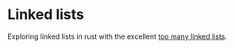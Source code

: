 # Linked lists

Exploring linked lists in rust with the excellent [too many linked lists].

[too many linked lists]: https://github.com/rust-unofficial/too-many-lists
